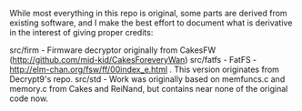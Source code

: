 While most everything in this repo is original, some parts are derived from existing software, and I make the best effort to document what is derivative in the interest of giving proper credits:

src/firm  - Firmware decryptor originally from CakesFW (http://github.com/mid-kid/CakesForeveryWan)
src/fatfs - FatFS - http://elm-chan.org/fsw/ff/00index_e.html . This version originates from Decrypt9's repo.
src/std   - Work was originally based on memfuncs.c and memory.c from Cakes and ReiNand, but contains near none of the original code now.
